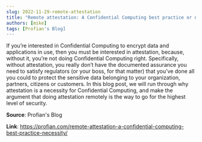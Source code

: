 ```yaml
---
slug: 2022-11-29-remote-attestation
title: "Remote attestation: A Confidential Computing best practice or necessity?"
authors: [mike]
tags: [Profian's Blog]
---
```

If you’re interested in Confidential Computing to encrypt data and applications in use, then you must be interested in attestation, because, without it, you’re not doing Confidential Computing right. Specifically, without attestation, you really don’t have the documented assurance you need to satisfy regulators (or your boss, for that matter) that you’ve done all you could to protect the sensitive data belonging to your organization, partners, citizens or customers. In this blog post, we will run through why attestation is a necessity for Confidential Computing, and make the argument that doing attestation remotely is the way to go for the highest level of security.

**Source**: Profian's Blog

**Link**: https://profian.com/remote-attestation-a-confidential-computing-best-practice-necessity/